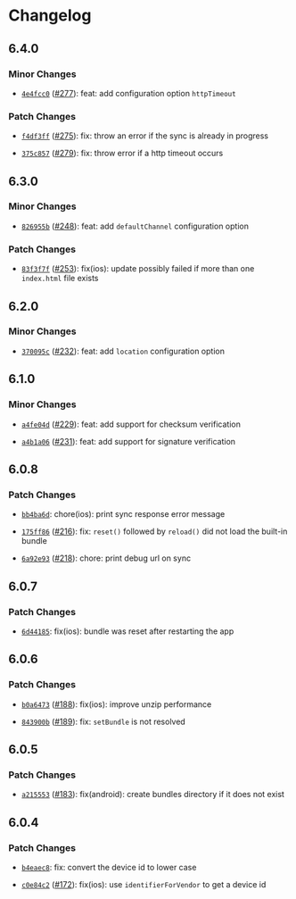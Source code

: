 # Changelog

## 6.4.0

### Minor Changes

- [`4e4fcc0`](https://github.com/capawesome-team/capacitor-plugins/commit/4e4fcc0515f5b55280755766056c86eb2a7442a1) ([#277](https://github.com/capawesome-team/capacitor-plugins/pull/277)): feat: add configuration option `httpTimeout`

### Patch Changes

- [`f4df3ff`](https://github.com/capawesome-team/capacitor-plugins/commit/f4df3ffec7b9a18271be8e0596b8f864de127eff) ([#275](https://github.com/capawesome-team/capacitor-plugins/pull/275)): fix: throw an error if the sync is already in progress

* [`375c857`](https://github.com/capawesome-team/capacitor-plugins/commit/375c8574cf09a7053e35408177eb8b340a648e42) ([#279](https://github.com/capawesome-team/capacitor-plugins/pull/279)): fix: throw error if a http timeout occurs

## 6.3.0

### Minor Changes

- [`826955b`](https://github.com/capawesome-team/capacitor-plugins/commit/826955b5bd40bb17154b4182689ef1216402e2a2) ([#248](https://github.com/capawesome-team/capacitor-plugins/pull/248)): feat: add `defaultChannel` configuration option

### Patch Changes

- [`83f3f7f`](https://github.com/capawesome-team/capacitor-plugins/commit/83f3f7f3ff314a1c69f5280848262bfdb5afbd2d) ([#253](https://github.com/capawesome-team/capacitor-plugins/pull/253)): fix(ios): update possibly failed if more than one `index.html` file exists

## 6.2.0

### Minor Changes

- [`370095c`](https://github.com/capawesome-team/capacitor-plugins/commit/370095c63a28a2901efad611a74bb880d9c6bdc0) ([#232](https://github.com/capawesome-team/capacitor-plugins/pull/232)): feat: add `location` configuration option

## 6.1.0

### Minor Changes

- [`a4fe04d`](https://github.com/capawesome-team/capacitor-plugins/commit/a4fe04d8f225f892fc8da88816acf9cd41ff4acc) ([#229](https://github.com/capawesome-team/capacitor-plugins/pull/229)): feat: add support for checksum verification

* [`a4b1a06`](https://github.com/capawesome-team/capacitor-plugins/commit/a4b1a060eebe446427ed9ea5a600a271fdc6acfa) ([#231](https://github.com/capawesome-team/capacitor-plugins/pull/231)): feat: add support for signature verification

## 6.0.8

### Patch Changes

- [`bb4ba6d`](https://github.com/capawesome-team/capacitor-plugins/commit/bb4ba6df4631c2f903a6d9c65ec78c4477cc14ab): chore(ios): print sync response error message

* [`175ff86`](https://github.com/capawesome-team/capacitor-plugins/commit/175ff8620ff20f4cf04b291e11c826ad486c4b10) ([#216](https://github.com/capawesome-team/capacitor-plugins/pull/216)): fix: `reset()` followed by `reload()` did not load the built-in bundle

- [`6a92e93`](https://github.com/capawesome-team/capacitor-plugins/commit/6a92e93d98a23168ffd0a394b776c30aa42e7dbc) ([#218](https://github.com/capawesome-team/capacitor-plugins/pull/218)): chore: print debug url on sync

## 6.0.7

### Patch Changes

- [`6d44185`](https://github.com/capawesome-team/capacitor-plugins/commit/6d441858266e1dfc5e3e2606a0e71b30540a9742): fix(ios): bundle was reset after restarting the app

## 6.0.6

### Patch Changes

- [`b0a6473`](https://github.com/capawesome-team/capacitor-plugins/commit/b0a647325380973351512a9dae00db96f2fe4c16) ([#188](https://github.com/capawesome-team/capacitor-plugins/pull/188)): fix(ios): improve unzip performance

* [`843900b`](https://github.com/capawesome-team/capacitor-plugins/commit/843900bfbab3ec89f2289d0399e7bef1cba4a632) ([#189](https://github.com/capawesome-team/capacitor-plugins/pull/189)): fix: `setBundle` is not resolved

## 6.0.5

### Patch Changes

- [`a215553`](https://github.com/capawesome-team/capacitor-plugins/commit/a215553180d3c96b6d58cc3cecd537be4d0c6349) ([#183](https://github.com/capawesome-team/capacitor-plugins/pull/183)): fix(android): create bundles directory if it does not exist

## 6.0.4

### Patch Changes

- [`b4eaec8`](https://github.com/capawesome-team/capacitor-plugins/commit/b4eaec8b244b2df54f0b8a48eb6c7179f64c19dc): fix: convert the device id to lower case

* [`c0e84c2`](https://github.com/capawesome-team/capacitor-plugins/commit/c0e84c2461f6857907797b071c579dccfdd332ce) ([#172](https://github.com/capawesome-team/capacitor-plugins/pull/172)): fix(ios): use `identifierForVendor` to get a device id
